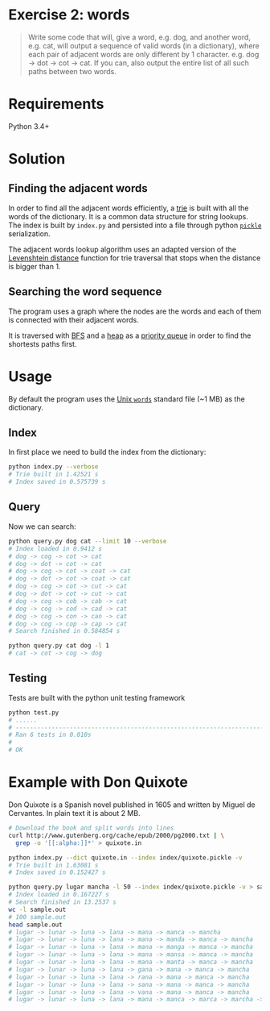 # Exercise 2: words

> Write some code that will, give a word, e.g. dog, and another word, e.g. cat, will output a sequence of valid words (in a dictionary), where each pair of adjacent words are only different by 1 character. e.g. dog -> dot -> cot -> cat. If you can, also output the entire list of all such paths between two words.


# Requirements

Python 3.4+

# Solution

## Finding the adjacent words

In order to find all the adjacent words efficiently, a [trie](http://en.wikipedia.org/wiki/Trie) is built with all the words of the dictionary. It is a common data structure for string lookups.
The index is built by `index.py` and persisted into a file through python [`pickle`](https://docs.python.org/3.4/library/pickle.html) serialization.

The adjacent words lookup algorithm uses an adapted version of the [Levenshtein distance](http://en.wikipedia.org/wiki/Levenshtein_distance) function for trie traversal that stops when the distance is bigger than 1.

## Searching the word sequence

The program uses a graph where the nodes are the words and each of them is connected with their adjacent words.

It is traversed with [BFS](http://en.wikipedia.org/wiki/Breadth-first_search) and a
[heap](http://en.wikipedia.org/wiki/Heap_%28data_structure%29) as a [priority queue](http://en.wikipedia.org/wiki/Priority_queue) in order to find the shortests paths first.


# Usage

By default the program uses the [Unix `words`](http://en.wikipedia.org/wiki/Words_%28Unix%29) standard file (~1 MB) as the dictionary.

## Index

In first place we need to build the index from the dictionary:

```bash
python index.py --verbose
# Trie built in 1.42521 s
# Index saved in 0.575739 s
```

## Query

Now we can search:

```bash
python query.py dog cat --limit 10 --verbose
# Index loaded in 0.9412 s
# dog -> cog -> cot -> cat
# dog -> dot -> cot -> cat
# dog -> cog -> cot -> coat -> cat
# dog -> dot -> cot -> coat -> cat
# dog -> cog -> cot -> cut -> cat
# dog -> dot -> cot -> cut -> cat
# dog -> cog -> cob -> cab -> cat
# dog -> cog -> cod -> cad -> cat
# dog -> cog -> con -> can -> cat
# dog -> cog -> cop -> cap -> cat
# Search finished in 0.584854 s

```

```bash
python query.py cat dog -l 1
# cat -> cot -> cog -> dog
```


## Testing

Tests are built with the python unit testing framework

```bash
python test.py
# ......
# ----------------------------------------------------------------------
# Ran 6 tests in 0.010s
#
# OK
```

# Example with Don Quixote

Don Quixote is a Spanish novel published in 1605 and written by Miguel de Cervantes.
In plain text it is about 2 MB.

```bash
# Download the book and split words into lines
curl http://www.gutenberg.org/cache/epub/2000/pg2000.txt | \
  grep -o '[[:alpha:]]*' > quixote.in

python index.py --dict quixote.in --index index/quixote.pickle -v
# Trie built in 1.63081 s
# Index saved in 0.152427 s

python query.py lugar mancha -l 50 --index index/quixote.pickle -v > sample.out
# Index loaded in 0.167227 s
# Search finished in 13.2537 s
wc -l sample.out
# 100 sample.out
head sample.out
# lugar -> lunar -> luna -> lana -> mana -> manca -> mancha
# lugar -> lunar -> luna -> lana -> mana -> manda -> manca -> mancha
# lugar -> lunar -> luna -> lana -> mana -> manga -> manca -> mancha
# lugar -> lunar -> luna -> lana -> mana -> mansa -> manca -> mancha
# lugar -> lunar -> luna -> lana -> mana -> manta -> manca -> mancha
# lugar -> lunar -> luna -> lana -> gana -> mana -> manca -> mancha
# lugar -> lunar -> luna -> lana -> rana -> mana -> manca -> mancha
# lugar -> lunar -> luna -> lana -> sana -> mana -> manca -> mancha
# lugar -> lunar -> luna -> lana -> vana -> mana -> manca -> mancha
# lugar -> lunar -> luna -> lana -> mana -> manca -> marca -> marcha -> mancha
```
